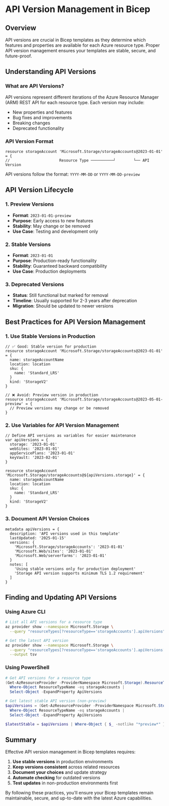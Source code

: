 # API Version Management in Bicep

## Overview

API versions are crucial in Bicep templates as they determine which features and properties are available for each Azure resource type. Proper API version management ensures your templates are stable, secure, and future-proof.

## Understanding API Versions

### What are API Versions?

API versions represent different iterations of the Azure Resource Manager (ARM) REST API for each resource type. Each version may include:
- New properties and features
- Bug fixes and improvements
- Breaking changes
- Deprecated functionality

### API Version Format

```bicep
resource storageAccount 'Microsoft.Storage/storageAccounts@2023-01-01' = {
//                      Resource Type ──────────┘        └── API Version
```

API versions follow the format: `YYYY-MM-DD` or `YYYY-MM-DD-preview`

## API Version Lifecycle

### 1. Preview Versions
- **Format**: `2023-01-01-preview`
- **Purpose**: Early access to new features
- **Stability**: May change or be removed
- **Use Case**: Testing and development only

### 2. Stable Versions
- **Format**: `2023-01-01`
- **Purpose**: Production-ready functionality
- **Stability**: Guaranteed backward compatibility
- **Use Case**: Production deployments

### 3. Deprecated Versions
- **Status**: Still functional but marked for removal
- **Timeline**: Usually supported for 2-3 years after deprecation
- **Migration**: Should be updated to newer versions

## Best Practices for API Version Management

### 1. Use Stable Versions in Production

```bicep
// ✅ Good: Stable version for production
resource storageAccount 'Microsoft.Storage/storageAccounts@2023-01-01' = {
  name: storageAccountName
  location: location
  sku: {
    name: 'Standard_LRS'
  }
  kind: 'StorageV2'
}

// ❌ Avoid: Preview version in production
resource storageAccount 'Microsoft.Storage/storageAccounts@2023-05-01-preview' = {
  // Preview versions may change or be removed
}
```

### 2. Use Variables for API Version Management

```bicep
// Define API versions as variables for easier maintenance
var apiVersions = {
  storage: '2023-01-01'
  webSites: '2023-01-01'
  appServicePlans: '2023-01-01'
  keyVault: '2023-02-01'
}

resource storageAccount 'Microsoft.Storage/storageAccounts@${apiVersions.storage}' = {
  name: storageAccountName
  location: location
  sku: {
    name: 'Standard_LRS'
  }
  kind: 'StorageV2'
}
```

### 3. Document API Version Choices

```bicep
metadata apiVersions = {
  description: 'API versions used in this template'
  lastUpdated: '2025-01-15'
  versions: {
    'Microsoft.Storage/storageAccounts': '2023-01-01'
    'Microsoft.Web/sites': '2023-01-01'
    'Microsoft.Web/serverfarms': '2023-01-01'
  }
  notes: [
    'Using stable versions only for production deployment'
    'Storage API version supports minimum TLS 1.2 requirement'
  ]
}
```

## Finding and Updating API Versions

### Using Azure CLI

```bash
# List all API versions for a resource type
az provider show --namespace Microsoft.Storage \
  --query "resourceTypes[?resourceType=='storageAccounts'].apiVersions"

# Get the latest API version
az provider show --namespace Microsoft.Storage \
  --query "resourceTypes[?resourceType=='storageAccounts'].apiVersions[0]" \
  --output tsv
```

### Using PowerShell

```powershell
# Get API versions for a resource type
(Get-AzResourceProvider -ProviderNamespace Microsoft.Storage).ResourceTypes | 
  Where-Object ResourceTypeName -eq storageAccounts | 
  Select-Object -ExpandProperty ApiVersions

# Get latest stable API version (non-preview)
$apiVersions = (Get-AzResourceProvider -ProviderNamespace Microsoft.Storage).ResourceTypes | 
  Where-Object ResourceTypeName -eq storageAccounts | 
  Select-Object -ExpandProperty ApiVersions

$latestStable = $apiVersions | Where-Object { $_ -notlike "*preview*" } | Select-Object -First 1
```

## Summary

Effective API version management in Bicep templates requires:

1. **Use stable versions** in production environments
2. **Keep versions consistent** across related resources
3. **Document your choices** and update strategy
4. **Automate checking** for outdated versions
5. **Test updates** in non-production environments first

By following these practices, you'll ensure your Bicep templates remain maintainable, secure, and up-to-date with the latest Azure capabilities.

